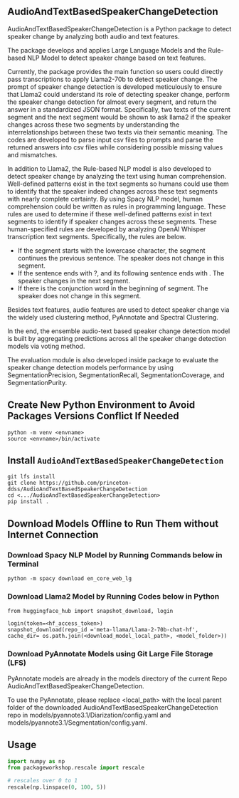 ## AudioAndTextBasedSpeakerChangeDetection ##
AudioAndTextBasedSpeakerChangeDetection is a Python package to detect speaker change by analyzing both audio and text features.

The package develops and applies Large Language Models and the Rule-based NLP Model to detect speaker change based on text features. 

Currently, the package provides the main function so users could directly pass transcriptions to apply Llama2-70b to detect speaker change. The prompt of speaker change detection 
is developed meticulously to ensure that Llama2 could understand its role of detecting speaker change, perform the speaker change detection for almost every segment, and return the answer in a standardized JSON format. 
Specifically, two texts of the current segment and the next segment would be shown to ask llama2 if the speaker changes across these two segments by understanding the interrelationships 
between these two texts via their semantic meaning. The codes are developed to parse input csv files to prompts and parse the returned answers into csv files
while considering possible missing values and mismatches. 

In addition to Llama2, the Rule-based NLP model is also developed to detect speaker change by analyzing the text using human comprehension. Well-defined patterns exist in the text segments 
so humans could use them to identify that the speaker indeed changes across these text segments with nearly complete certainty. 
By using Spacy NLP model, human comprehension could be written as rules in programming language. 
These rules are used to determine if these well-defined patterns exist in text segments to identify if speaker changes across these segments. 
These human-specified rules are developed by analyzing OpenAI Whisper transcription text segments. Specifically, the rules are below.
 * If the segment starts with the lowercase character, the segment continues the previous sentence. The speaker does not change in this segment.
 * If the sentence ends with ?, and its following sentence ends with . The speaker changes in the next segment.
 * If there is the conjunction word in the beginning of segment. The speaker does not change in this segment.

Besides text features, audio features are used to detect speaker change via the widely used clustering method, PyAnnotate and Spectral Clustering.

In the end, the ensemble audio-text based speaker change detection model is built by aggregating predictions across all the speaker change detection models via voting method.

The evaluation module is also developed inside package to evaluate the speaker change detection models performance by using SegmentationPrecision,
SegmentationRecall, SegmentationCoverage, and SegmentationPurity.

## Create New Python Environment to Avoid Packages Versions Conflict If Needed
```
python -m venv <envname>
source <envname>/bin/activate
```

## Install `AudioAndTextBasedSpeakerChangeDetection` 
```
git lfs install
git clone https://github.com/princeton-ddss/AudioAndTextBasedSpeakerChangeDetection
cd <.../AudioAndTextBasedSpeakerChangeDetection>
pip install .
```

## Download Models Offline to Run Them without Internet Connection
### Download Spacy NLP Model by Running Commands below in Terminal
```
python -m spacy download en_core_web_lg
```

### Download Llama2 Model by Running Codes below in Python
```
from huggingface_hub import snapshot_download, login

login(token=<hf_access_token>)
snapshot_download(repo_id ='meta-llama/Llama-2-70b-chat-hf',  cache_dir= os.path.join(<download_model_local_path>, <model_folder>))
```

### Download PyAnnotate Models using Git Large File Storage (LFS)

PyAnnotate models are already in the models directory of the current Repo AudioAndTextBasedSpeakerChangeDetection. 

To use the PyAnnotate, please replace <local_path> with the local parent folder of the downloaded AudioAndTextBasedSpeakerChangeDetection repo in models/pyannote3.1/Diarization/config.yaml and
models/pyannote3.1/Segmentation/config.yaml.


## Usage
```python
import numpy as np
from packageworkshop.rescale import rescale

# rescales over 0 to 1
rescale(np.linspace(0, 100, 5))
```
